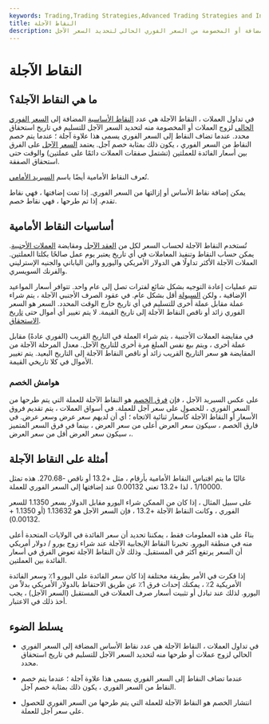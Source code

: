 ```yaml
---
keywords: Trading,Trading Strategies,Advanced Trading Strategies and Instruments,Advanced Strategies and Instruments
title: النقاط الآجلة
description: النقاط الآجلة هي عدد النقاط الأساسية المضافة أو المخصومة من السعر الفوري الحالي لتحديد السعر الآجل.
---
```


# النقاط الآجلة
## ما هي النقاط الآجلة؟

في تداول العملات ، النقاط الآجلة هي عدد [النقاط الأساسية](/basispoint) المضافة إلى [السعر الفوري الحالي](/spot_rate) لزوج العملات أو المخصومة منه لتحديد السعر الآجل للتسليم في تاريخ استحقاق محدد. عندما تضاف النقاط إلى السعر الفوري يسمى هذا علاوة آجلة ؛ عندما يتم خصم النقاط من السعر الفوري ، يكون ذلك بمثابة خصم آجل. يعتمد [السعر الآجل](/forwardrate) على الفرق بين أسعار الفائدة للعملتين (تشتمل صفقات العملات دائمًا على عملتين) والوقت حتى استحقاق الصفقة.

تُعرف النقاط الأمامية أيضًا باسم [السبريد الأمامي](/forward-spread).

يمكن إضافة نقاط الأساس أو إزالتها من السعر الفوري. إذا تمت إضافتها ، فهي نقاط تقدم. إذا تم طرحها ، فهي نقاط خصم.

## أساسيات النقاط الأمامية

تُستخدم النقاط الآجلة لحساب السعر لكل من [العقد الآجل](/forwardcontract) ومقايضة [العملات الأجنبية](/foreign-currency-swaps). يمكن حساب النقاط وتنفيذ المعاملات في أي تاريخ يعتبر يوم عمل صالحًا بكلتا العملتين. العملات الآجلة الأكثر تداولًا هي الدولار الأمريكي واليورو والين الياباني والجنيه الإسترليني والفرنك السويسري.

تتم عمليات إعادة التوجيه بشكل شائع لفترات تصل إلى عام واحد. تتوافر أسعار المواعيد الإضافية ، ولكن [السيولة](/liquidity) أقل بشكل عام. في عقود الصرف الأجنبي الآجلة ، يتم شراء عملة مقابل عملة أخرى للتسليم في أي تاريخ خارج الوقت المحدد. السعر هو السعر الفوري زائد أو ناقص النقاط الآجلة إلى تاريخ القيمة. لا يتم تغيير أي أموال حتى [تاريخ الاستحقاق](/valuedate).

في مقايضة العملات الأجنبية ، يتم شراء العملة في التاريخ القريب (الفوري عادةً) مقابل عملة أخرى ، ويتم بيع نفس المبلغ مرة أخرى للتاريخ الآجل. معدل المرحلة الآجلة من المقايضة هو سعر التاريخ القريب زائد أو ناقص النقاط الآجلة إلى التاريخ البعيد. يتم تغيير الأموال في كلا تاريخي القيمة.

### هوامش الخصم

على عكس السبريد الآجل ، فإن [فرق الخصم](/discount-spread) هو النقاط الآجلة للعملة التي يتم طرحها من السعر الفوري ، للحصول على سعر آجل للعملة. في أسواق العملات ، يتم تقديم فروق الأسعار أو النقاط الآجلة كأسعار ثنائية الاتجاه ؛ أي أن لديهم سعر عرض وسعر عرض. في فارق الخصم ، سيكون سعر العرض أعلى من سعر العرض ، بينما في فرق السعر المتميز ، سيكون سعر العرض أقل من سعر العرض.

## أمثلة على النقاط الآجلة

غالبًا ما يتم اقتباس النقاط الأمامية بأرقام ، مثل +13.2 أو ناقص -270.68. هذه تمثل 1/10000 ، لذا +13.2 تعني 0.00132 عند إضافتها إلى السعر الفوري للعملة.

على سبيل المثال ، إذا كان من الممكن شراء اليورو مقابل الدولار بسعر 1.1350 للسعر الفوري ، وكانت النقاط الآجلة +13.2 ، فإن السعر الآجل هو 1.13632 (أو 1.1350 + 0.00132).

بناءً على هذه المعلومات فقط ، يمكننا تحديد أن سعر الفائدة في الولايات المتحدة أعلى منه في منطقة اليورو. تخبرنا النقاط الإيجابية الآجلة عند شراء زوج يورو / دولار أمريكي أن السعر يرتفع أكثر في المستقبل. وذلك لأن النقاط الآجلة تعوض الفرق في أسعار الفائدة بين العملتين.

إذا فكرت في الأمر بطريقة مختلفة إذا كان سعر الفائدة على اليورو 1٪ وسعر الفائدة الأمريكية 2٪ ، يمكنك إحداث فرق 1٪ عن طريق الاحتفاظ بالدولار الأمريكي بدلاً من اليورو. لذلك عند تبادل أو تثبيت أسعار صرف العملات في المستقبل (السعر الآجل) ، يجب أخذ ذلك في الاعتبار.

## يسلط الضوء

- في تداول العملات ، النقاط الآجلة هي عدد نقاط الأساس المضافة إلى السعر الفوري الحالي لزوج عملات أو طرحها منه لتحديد السعر الآجل للتسليم في تاريخ استحقاق محدد.

- عندما تضاف النقاط إلى السعر الفوري يسمى هذا علاوة آجلة ؛ عندما يتم خصم النقاط من السعر الفوري ، يكون ذلك بمثابة خصم آجل.

- انتشار الخصم هو النقاط الآجلة للعملة التي يتم طرحها من السعر الفوري للحصول على سعر آجل للعملة.

